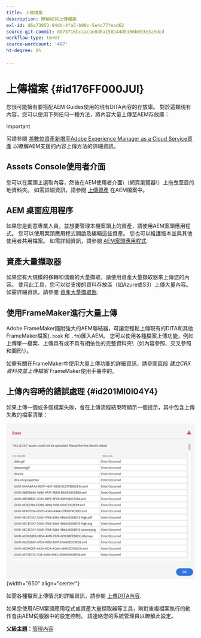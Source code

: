 ```yaml
---
title: 上傳檔案
description: 瞭解如何上傳檔案
exl-id: d6a73953-94dd-4fa5-b09c-5e4c77fead62
source-git-commit: 8073716bccacbe8d6a158b44d5106b083e3a5dcd
workflow-type: tm+mt
source-wordcount: '407'
ht-degree: 0%

---
```


# 上傳檔案 {#id176FF000JUI}

您很可能擁有要搭配AEM Guides使用的現有DITA內容的存放庫。 對於這類現有內容，您可以使用下列任何一種方法，將內容大量上傳至AEM存放庫：

>[!IMPORTANT]
>
> 另請參閱 [將數位資產新增至Adobe Experience Manager as a Cloud Service資產](https://experienceleague.adobe.com/docs/experience-manager-cloud-service/assets/manage/add-assets.html) 以瞭解AEM支援的內容上傳方法的詳細資訊。

## Assets Console使用者介面

您可以在案頭上選取內容，然後在AEM使用者介面\（網頁瀏覽器\）上拖曳至目的地資料夾。 如需詳細資訊，請參閱 [上傳資產](https://experienceleague.adobe.com/docs/experience-manager-cloud-service/assets/manage/add-assets.html#upload-assets) 在AEM檔案中。

## AEM 桌面应用程序

如果您是創意專業人員，並想要管理本機案頭上的資產，請使用AEM案頭應用程式。 您可以使用案頭應用程式開啟及編輯這些資產。 您也可以維護版本並與其他使用者共用檔案。 如需詳細資訊，請參閱 [AEM案頭應用程式](https://experienceleague.adobe.com/docs/experience-manager-desktop-app/using/using.html).

## 資產大量擷取器

如果您有大規模的移轉和偶爾的大量擷取，請使用資產大量擷取器來上傳您的內容。 使用此工具，您可以從支援的資料存放區（如Azure或S3）上傳大量內容。 如需詳細資訊，請參閱 [資產大量擷取器](https://experienceleague.adobe.com/docs/experience-manager-cloud-service/assets/manage/add-assets.html?lang=en#asset-bulk-ingestor).

## 使用FrameMaker進行大量上傳

Adobe FrameMaker隨附強大的AEM聯結器，可讓您輕鬆上傳現有的DITA和其他FrameMaker檔案\(`.book` 和 `.fm`\)匯入AEM。 您可以使用各種檔案上傳功能，例如上傳單一檔案、上傳具有或不具有相依性的完整資料夾\（如內容參照、交叉參照和圖形\）。

如需有關在FrameMaker中使用大量上傳功能的詳細資訊，請參閱區段 *建立CRX資料夾並上傳檔案* FrameMaker使用手冊中的。

## 上傳內容時的錯誤處理 {#id201MI0I04Y4}

如果上傳一個或多個檔案失敗，會在上傳流程結束時顯示一個提示，其中包含上傳失敗的檔案清單：

![](images/uuid-files-failed-to-upload_cs.png){width="650" align="center"}

如需各種檔案上傳情況的詳細資訊，請參閱 [上傳DITA內容](authoring-file-management.md#).

如果您使用AEM案頭應用程式或資產大量擷取器等工具，則對重複檔案執行的動作會由AEM伺服器中的設定控制。 請連絡您的系統管理員以瞭解此設定。

**父級主題：**[&#x200B;管理內容](authoring.md)
